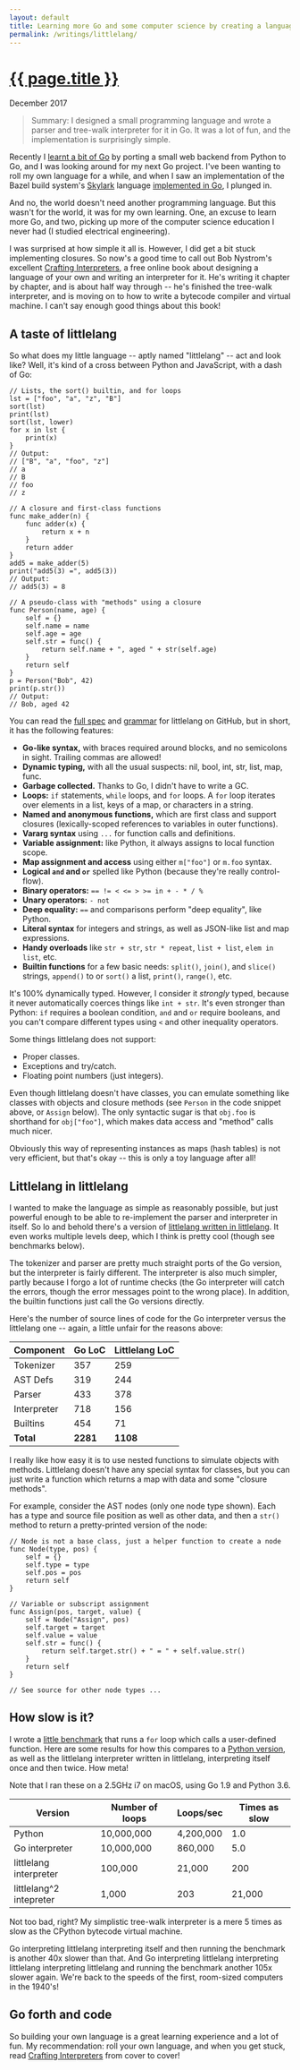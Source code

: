 ```yaml
---
layout: default
title: Learning more Go and some computer science by creating a language
permalink: /writings/littlelang/
---
```

<h1><a href="{{ page.permalink }}">{{ page.title }}</a></h1>
<p class="subtitle">December 2017</p>


> Summary: I designed a small programming language and wrote a parser and tree-walk interpreter for it in Go. It was a lot of fun, and the implementation is surprisingly simple.

Recently I [learnt a bit of Go](/writings/learning-go/) by porting a small web backend from Python to Go, and I was looking around for my next Go project. I've been wanting to roll my own language for a while, and when I saw an implementation of the Bazel build system's [Skylark](https://docs.bazel.build/versions/master/skylark/language.html) language [implemented in Go](https://github.com/google/skylark), I plunged in.

And no, the world doesn't need another programming language. But this wasn't for the world, it was for my own learning. One, an excuse to learn more Go, and two, picking up more of the computer science education I never had (I studied electrical engineering).

I was surprised at how simple it all is. However, I did get a bit stuck implementing closures. So now's a good time to call out Bob Nystrom's excellent [Crafting Interpreters](http://www.craftinginterpreters.com/), a free online book about designing a language of your own and writing an interpreter for it. He's writing it chapter by chapter, and is about half way through -- he's finished the tree-walk interpreter, and is moving on to how to write a bytecode compiler and virtual machine. I can't say enough good things about this book!


A taste of littlelang
---------------------

So what does my little language -- aptly named "littlelang" -- act and look like? Well, it's kind of a cross between Python and JavaScript, with a dash of Go:

```
// Lists, the sort() builtin, and for loops
lst = ["foo", "a", "z", "B"]
sort(lst)
print(lst)
sort(lst, lower)
for x in lst {
    print(x)
}
// Output:
// ["B", "a", "foo", "z"]
// a
// B
// foo
// z

// A closure and first-class functions
func make_adder(n) {
    func adder(x) {
        return x + n
    }
    return adder
}
add5 = make_adder(5)
print("add5(3) =", add5(3))
// Output:
// add5(3) = 8

// A pseudo-class with "methods" using a closure
func Person(name, age) {
    self = {}
    self.name = name
    self.age = age
    self.str = func() {
        return self.name + ", aged " + str(self.age)
    }
    return self
}
p = Person("Bob", 42)
print(p.str())
// Output:
// Bob, aged 42
```

You can read the [full spec](https://github.com/benhoyt/littlelang#language-spec) and [grammar](https://github.com/benhoyt/littlelang#grammar) for littlelang on GitHub, but in short, it has the following features:

* **Go-like syntax,** with braces required around blocks, and no semicolons in sight. Trailing commas are allowed!
* **Dynamic typing,** with all the usual suspects: nil, bool, int, str, list, map, func.
* **Garbage collected.** Thanks to Go, I didn't have to write a GC.
* **Loops:** `if` statements, `while` loops, and `for` loops. A `for` loop iterates over elements in a list, keys of a map, or characters in a string.
* **Named and anonymous functions,** which are first class and support closures (lexically-scoped references to variables in outer functions).
* **Vararg syntax** using `...` for function calls and definitions.
* **Variable assignment:** like Python, it always assigns to local function scope.
* **Map assignment and access** using either `m["foo"]` or `m.foo` syntax.
* **Logical `and` and `or`** spelled like Python (because they're really control-flow).
* **Binary operators:** `== != < <= > >= in + - * / %`
* **Unary operators:** `- not`
* **Deep equality:** `==` and comparisons perform "deep equality", like Python.
* **Literal syntax** for integers and strings, as well as JSON-like list and map expressions.
* **Handy overloads** like `str + str`, `str * repeat`, `list + list`, `elem in list`, etc.
* **Builtin functions** for a few basic needs: `split()`, `join()`, and `slice()` strings, `append()` to or `sort()` a list, `print()`, `range()`, etc.

It's 100% dynamically typed. However, I consider it *strongly* typed, because it never automatically coerces things like `int + str`. It's even stronger than Python: `if` requires a boolean condition, `and` and `or` require booleans, and you can't compare different types using `<` and other inequality operators.

Some things littlelang does not support:

* Proper classes.
* Exceptions and try/catch.
* Floating point numbers (just integers).

Even though littlelang doesn't have classes, you can emulate something like classes with objects and closure methods (see `Person` in the code snippet above, or `Assign` below). The only syntactic sugar is that `obj.foo` is shorthand for `obj["foo"]`, which makes data access and "method" calls much nicer.

Obviously this way of representing instances as maps (hash tables) is not very efficient, but that's okay -- this is only a toy language after all!


Littlelang in littlelang
------------------------

I wanted to make the language as simple as reasonably possible, but just powerful enough to be able to re-implement the parser and interpreter in itself. So lo and behold there's a version of [littlelang written in littlelang](https://github.com/benhoyt/littlelang/blob/master/littlelang.ll). It even works multiple levels deep, which I think is pretty cool (though see benchmarks below).

The tokenizer and parser are pretty much straight ports of the Go version, but the interpreter is fairly different. The interpreter is also much simpler, partly because I forgo a lot of runtime checks (the Go interpreter will catch the errors, though the error messages point to the wrong place). In addition, the builtin functions just call the Go versions directly.

Here's the number of source lines of code for the Go interpreter versus the littlelang one -- again, a little unfair for the reasons above:

Component   |   Go LoC | Littlelang LoC
----------- | -------- | --------------
Tokenizer   |      357 |            259
AST Defs    |      319 |            244
Parser      |      433 |            378
Interpreter |      718 |            156
Builtins    |      454 |             71
**Total**   | **2281** |       **1108**


I really like how easy it is to use nested functions to simulate objects with methods. Littlelang doesn't have any special syntax for classes, but you can just write a function which returns a map with data and some "closure methods".

For example, consider the AST nodes (only one node type shown). Each has a type and source file position as well as other data, and then a `str()` method to return a pretty-printed version of the node:

```
// Node is not a base class, just a helper function to create a node
func Node(type, pos) {
    self = {}
    self.type = type
    self.pos = pos
    return self
}

// Variable or subscript assignment
func Assign(pos, target, value) {
    self = Node("Assign", pos)
    self.target = target
    self.value = value
    self.str = func() {
        return self.target.str() + " = " + self.value.str()
    }
    return self
}

// See source for other node types ...
```


How slow is it?
---------------

I wrote a [little benchmark](https://github.com/benhoyt/littlelang/blob/master/examples/benchmark.ll) that runs a `for` loop which calls a user-defined function. Here are some results for how this compares to a [Python version](https://github.com/benhoyt/littlelang/blob/master/examples/benchmark.py), as well as the littlelang interpreter written in littlelang, interpreting itself once and then twice. How meta!

Note that I ran these on a 2.5GHz i7 on macOS, using Go 1.9 and Python 3.6.

Version                 | Number of loops | Loops/sec | Times as slow
----------------------- | --------------- | --------- | -------------
Python                  |      10,000,000 | 4,200,000 |           1.0
Go interpreter          |      10,000,000 |   860,000 |           5.0
littlelang interpreter  |         100,000 |    21,000 |           200
littlelang^2 intepreter |           1,000 |       203 |        21,000

Not too bad, right? My simplistic tree-walk interpreter is a mere 5 times as slow as the CPython bytecode virtual machine.

Go interpreting littlelang interpreting itself and then running the benchmark is another 40x slower than that. And Go interpreting littlelang interpreting littlelang interpreting littlelang and running the benchmark another 105x slower again. We're back to the speeds of the first, room-sized computers in the 1940's!


Go forth and code
-----------------

So building your own language is a great learning experience and a lot of fun. My recommendation: roll your own language, and when you get stuck, read [Crafting Interpreters](http://www.craftinginterpreters.com/) from cover to cover!

